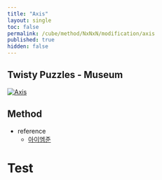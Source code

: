 ```yaml
---
title: "Axis"
layout: single
toc: false
permalink: /cube/method/NxNxN/modification/axis
published: true
hidden: false
---
```


<head>
  <base target="_blank">
</head>



## Twisty Puzzles - Museum

<a href="https://twistypuzzles.com/app/museum/museum_showitem.php?pkey=1598">
  <img alt="Axis" src="https://twistypuzzles.com/museum/large/01598-03.jpg">
</a>



## Method

- reference
  - [아이엠준](https://youtu.be/fFtSgap-zeo)



# Test
